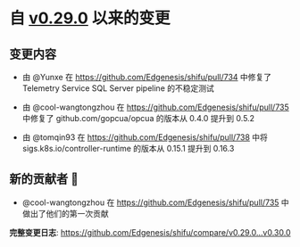 # 自 [v0.29.0](https://github.com/Edgenesis/shifu/releases/tag/v0.29.0) 以来的变更

## 变更内容

* 由 @Yunxe 在 https://github.com/Edgenesis/shifu/pull/734 中修复了 Telemetry Service SQL Server pipeline 的不稳定测试

* 由 @cool-wangtongzhou 在 https://github.com/Edgenesis/shifu/pull/735 中修复了 github.com/gopcua/opcua 的版本从 0.4.0 提升到 0.5.2

* 由 @tomqin93 在 https://github.com/Edgenesis/shifu/pull/738 中将 sigs.k8s.io/controller-runtime 的版本从 0.15.1 提升到 0.16.3

## 新的贡献者 🌟

* @cool-wangtongzhou 在 https://github.com/Edgenesis/shifu/pull/735 中做出了他们的第一次贡献

**完整变更日志**: https://github.com/Edgenesis/shifu/compare/v0.29.0...v0.30.0
